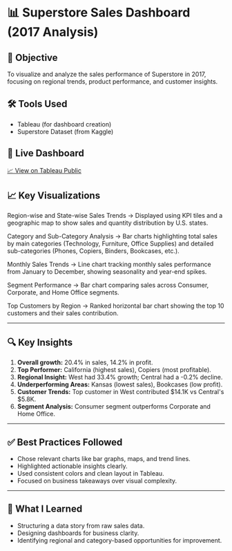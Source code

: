 # 📊 Superstore Sales Dashboard (2017 Analysis)

## 🎯 Objective
To visualize and analyze the sales performance of Superstore in 2017, focusing on regional trends, product performance, and customer insights.

## 🛠 Tools Used
- Tableau (for dashboard creation)
- Superstore Dataset (from Kaggle)

## 🔗 Live Dashboard
[📈 View on Tableau Public](https://public.tableau.com/app/profile/pranay.mody/viz/SuperstoreSales2017_17221881319360/Dashboard)

## 📈 Key Visualizations
Region-wise and State-wise Sales Trends
→ Displayed using KPI tiles and a geographic map to show sales and quantity distribution by U.S. states.

Category and Sub-Category Analysis
→ Bar charts highlighting total sales by main categories (Technology, Furniture, Office Supplies) and detailed sub-categories (Phones, Copiers, Binders, Bookcases, etc.).

Monthly Sales Trends
→ Line chart tracking monthly sales performance from January to December, showing seasonality and year-end spikes.

Segment Performance
→ Bar chart comparing sales across Consumer, Corporate, and Home Office segments.

Top Customers by Region
→ Ranked horizontal bar chart showing the top 10 customers and their sales contribution.



---

## 🔍 Key Insights
1. **Overall growth:** 20.4% in sales, 14.2% in profit.
2. **Top Performer:** California (highest sales), Copiers (most profitable).
3. **Regional Insight:** West had 33.4% growth; Central had a -0.2% decline.
4. **Underperforming Areas:** Kansas (lowest sales), Bookcases (low profit).
5. **Customer Trends:** Top customer in West contributed $14.1K vs Central's $5.8K.
6. **Segment Analysis:** Consumer segment outperforms Corporate and Home Office.

---

## ✅ Best Practices Followed
- Chose relevant charts like bar graphs, maps, and trend lines.
- Highlighted actionable insights clearly.
- Used consistent colors and clean layout in Tableau.
- Focused on business takeaways over visual complexity.

---

## 📘 What I Learned
- Structuring a data story from raw sales data.
- Designing dashboards for business clarity.
- Identifying regional and category-based opportunities for improvement.
